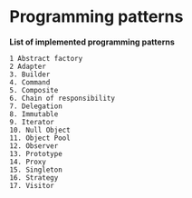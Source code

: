 # Programming patterns #

**List of implemented programming patterns**

    1 Abstract factory
    2 Adapter
    3. Builder
    4. Command
    5. Composite
    6. Chain of responsibility 
    7. Delegation
    8. Immutable
    9. Iterator
    10. Null Object
    11. Object Pool
    12. Observer
    13. Prototype
    14. Proxy
    15. Singleton
    16. Strategy
    17. Visitor
